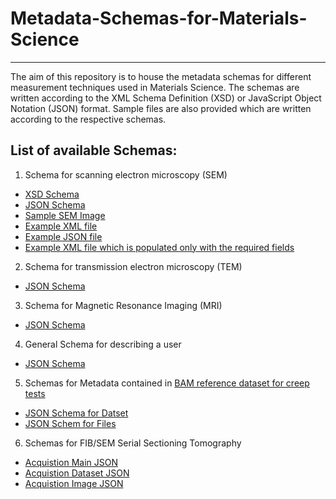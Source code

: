 # Metadata-Schemas-for-Materials-Science
*********************************************

The aim of this repository is to house the metadata schemas for different measurement techniques used in Materials Science. 
The schemas are written according to the XML Schema Definition (XSD) or JavaScript Object Notation (JSON) format.
Sample files are also provided which are written according to the respective schemas.

## List of available Schemas:

1. Schema for scanning electron microscopy (SEM)
  * [XSD Schema](SEM/SEM_Schema.xsd)
  * [JSON Schema](SEM/SEM_schema.json)
  * [Sample SEM Image](SEM/FeMoOx_AntiA_04_1k5x_CN.tif)
  * [Example XML file](SEM/SEM_example.xml)
  * [Example JSON file](SEM/SEM_JSON_example.json)
  * [Example XML file which is populated only with the required fields](SEM/SEM_example_minimum.xml)

  
2. Schema for transmission electron microscopy (TEM)
  * [JSON Schema](TEM_schema.json)

3. Schema for Magnetic Resonance Imaging (MRI)
  * [JSON Schema](MRI/MRI_schema.json)
  
4. General Schema for describing a user
  * [JSON Schema](user_description.json)

5. Schemas for Metadata contained in [BAM reference dataset for creep tests](https://zenodo.org/record/7764161)
  * [JSON Schema for Datset](Reference_Dataset_Zenodo/PP18_dataset_metadata_Schema.json)
  * [JSON Schem for Files](Reference_Dataset_Zenodo/pp18_file_schema.json)

6. Schemas for FIB/SEM Serial Sectioning Tomography
 * [Acquistion Main JSON](SEM-FIB%20Tomography/SEM_FIB_Tomography_Acquisition_Main.json)
 * [Acquistion Dataset JSON](SEM-FIB%20Tomography/SEM_FIB_Tomography_acquisition_Dataset_Schema.json)
 * [Acquistion Image JSON](SEM-FIB%20Tomography/SEM_FIB_Tomography_acquisition_Image_Schema.json)
